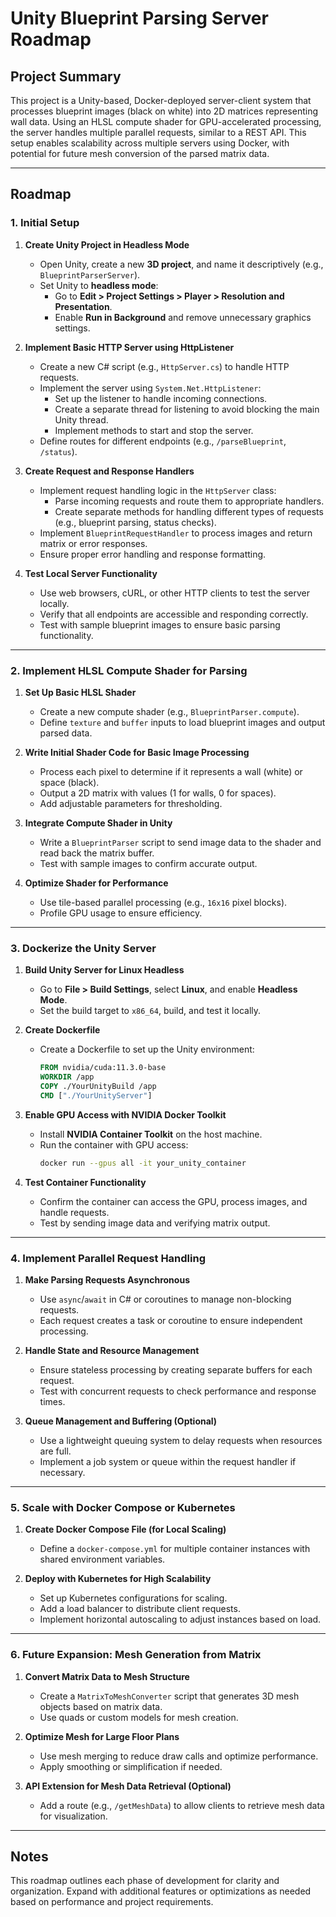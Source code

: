 # Unity Blueprint Parsing Server Roadmap

## Project Summary
This project is a Unity-based, Docker-deployed server-client system that processes blueprint images (black on white) into 2D matrices representing wall data. Using an HLSL compute shader for GPU-accelerated processing, the server handles multiple parallel requests, similar to a REST API. This setup enables scalability across multiple servers using Docker, with potential for future mesh conversion of the parsed matrix data.

---

## Roadmap

### 1. Initial Setup

1. **Create Unity Project in Headless Mode**
   - Open Unity, create a new **3D project**, and name it descriptively (e.g., `BlueprintParserServer`).
   - Set Unity to **headless mode**:
     - Go to **Edit > Project Settings > Player > Resolution and Presentation**.
     - Enable **Run in Background** and remove unnecessary graphics settings.

2. **Implement Basic HTTP Server using HttpListener**
   - Create a new C# script (e.g., `HttpServer.cs`) to handle HTTP requests.
   - Implement the server using `System.Net.HttpListener`:
     - Set up the listener to handle incoming connections.
     - Create a separate thread for listening to avoid blocking the main Unity thread.
     - Implement methods to start and stop the server.
   - Define routes for different endpoints (e.g., `/parseBlueprint`, `/status`).

3. **Create Request and Response Handlers**
   - Implement request handling logic in the `HttpServer` class:
     - Parse incoming requests and route them to appropriate handlers.
     - Create separate methods for handling different types of requests (e.g., blueprint parsing, status checks).
   - Implement `BlueprintRequestHandler` to process images and return matrix or error responses.
   - Ensure proper error handling and response formatting.

4. **Test Local Server Functionality**
   - Use web browsers, cURL, or other HTTP clients to test the server locally.
   - Verify that all endpoints are accessible and responding correctly.
   - Test with sample blueprint images to ensure basic parsing functionality.

---

### 2. Implement HLSL Compute Shader for Parsing

1. **Set Up Basic HLSL Shader**
   - Create a new compute shader (e.g., `BlueprintParser.compute`).
   - Define `texture` and `buffer` inputs to load blueprint images and output parsed data.

2. **Write Initial Shader Code for Basic Image Processing**
   - Process each pixel to determine if it represents a wall (white) or space (black).
   - Output a 2D matrix with values (1 for walls, 0 for spaces).
   - Add adjustable parameters for thresholding.

3. **Integrate Compute Shader in Unity**
   - Write a `BlueprintParser` script to send image data to the shader and read back the matrix buffer.
   - Test with sample images to confirm accurate output.

4. **Optimize Shader for Performance**
   - Use tile-based parallel processing (e.g., `16x16` pixel blocks).
   - Profile GPU usage to ensure efficiency.

---

### 3. Dockerize the Unity Server

1. **Build Unity Server for Linux Headless**
   - Go to **File > Build Settings**, select **Linux**, and enable **Headless Mode**.
   - Set the build target to `x86_64`, build, and test it locally.

2. **Create Dockerfile**
   - Create a Dockerfile to set up the Unity environment:
     ```dockerfile
     FROM nvidia/cuda:11.3.0-base
     WORKDIR /app
     COPY ./YourUnityBuild /app
     CMD ["./YourUnityServer"]
     ```

3. **Enable GPU Access with NVIDIA Docker Toolkit**
   - Install **NVIDIA Container Toolkit** on the host machine.
   - Run the container with GPU access:
     ```bash
     docker run --gpus all -it your_unity_container
     ```

4. **Test Container Functionality**
   - Confirm the container can access the GPU, process images, and handle requests.
   - Test by sending image data and verifying matrix output.

---

### 4. Implement Parallel Request Handling

1. **Make Parsing Requests Asynchronous**
   - Use `async`/`await` in C# or coroutines to manage non-blocking requests.
   - Each request creates a task or coroutine to ensure independent processing.

2. **Handle State and Resource Management**
   - Ensure stateless processing by creating separate buffers for each request.
   - Test with concurrent requests to check performance and response times.

3. **Queue Management and Buffering (Optional)**
   - Use a lightweight queuing system to delay requests when resources are full.
   - Implement a job system or queue within the request handler if necessary.

---

### 5. Scale with Docker Compose or Kubernetes

1. **Create Docker Compose File (for Local Scaling)**
   - Define a `docker-compose.yml` for multiple container instances with shared environment variables.

2. **Deploy with Kubernetes for High Scalability**
   - Set up Kubernetes configurations for scaling.
   - Add a load balancer to distribute client requests.
   - Implement horizontal autoscaling to adjust instances based on load.

---

### 6. Future Expansion: Mesh Generation from Matrix

1. **Convert Matrix Data to Mesh Structure**
   - Create a `MatrixToMeshConverter` script that generates 3D mesh objects based on matrix data.
   - Use quads or custom models for mesh creation.

2. **Optimize Mesh for Large Floor Plans**
   - Use mesh merging to reduce draw calls and optimize performance.
   - Apply smoothing or simplification if needed.

3. **API Extension for Mesh Data Retrieval (Optional)**
   - Add a route (e.g., `/getMeshData`) to allow clients to retrieve mesh data for visualization.

---

## Notes
This roadmap outlines each phase of development for clarity and organization. Expand with additional features or optimizations as needed based on performance and project requirements.
